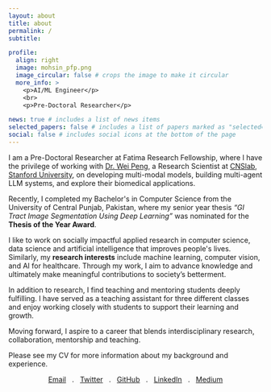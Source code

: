 ```yaml
---
layout: about
title: about
permalink: /
subtitle:

profile:
  align: right
  image: mohsin_pfp.png
  image_circular: false # crops the image to make it circular
  more_info: >
    <p>AI/ML Engineer</p>
    <br>
    <p>Pre-Doctoral Researcher</p>

news: true # includes a list of news items
selected_papers: false # includes a list of papers marked as "selected={true}"
social: false # includes social icons at the bottom of the page
---
```


I am a Pre-Doctoral Researcher at Fatima Research Fellowship, where I have the privilege of working with <a href="https://xiaoiker.github.io/">Dr. Wei Peng</a>, a Research Scientist at <a href="http://cnslab.stanford.edu/">CNSlab, Stanford University</a>, on developing multi-modal models, building multi-agent LLM systems, and explore their biomedical applications. 

Recently, I completed my Bachelor's in Computer Science from the University of Central Punjab, Pakistan, where my senior year thesis <i>“GI Tract Image Segmentation Using Deep Learning”</i> was nominated for the **Thesis of the Year Award**.

I like to work on socially impactful applied research in computer science, data science and artificial intelligence that improves people's lives. Similarly, my **research interests** include machine learning, computer vision, and AI for healthcare. Through my work, I aim to advance knowledge and ultimately make meaningful contributions to society’s betterment.

In addition to research, I find teaching and mentoring students deeply fulfilling. I have served as a teaching assistant for three different classes and enjoy working closely with students to support their learning and growth. 

Moving forward, I aspire to a career that blends interdisciplinary research, collaboration, mentorship and teaching.

Please see my CV for more information about my background and experience.

<div style="text-align: center;">
  <a href="mailto:L1S20BSCS0005@ucp.edu.pk">Email</a> &nbsp; . &nbsp; 
  <a href="https://x.com/mohsincsv">Twitter</a> &nbsp; . &nbsp; 
  <a href="https://github.com/mohsincsv">GitHub</a> &nbsp; . &nbsp; 
  <a href="https://www.linkedin.com/in/mohsincsv">LinkedIn</a> &nbsp; . &nbsp; 
  <a href="https://medium.com/@mohsincsv">Medium</a>
</div>

